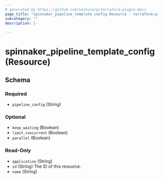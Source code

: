 ```yaml
---
# generated by https://github.com/hashicorp/terraform-plugin-docs
page_title: "spinnaker_pipeline_template_config Resource - terraform-provider-spinnaker"
subcategory: ""
description: |-
  
---
```


# spinnaker_pipeline_template_config (Resource)





<!-- schema generated by tfplugindocs -->
## Schema

### Required

- `pipeline_config` (String)

### Optional

- `keep_waiting` (Boolean)
- `limit_concurrent` (Boolean)
- `parallel` (Boolean)

### Read-Only

- `application` (String)
- `id` (String) The ID of this resource.
- `name` (String)


